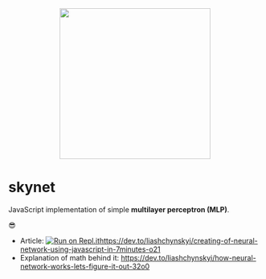 <div align="center">
  <img src="https://miro.medium.com/max/3840/1*fSp3LOg8N8YN-eiIOFJ9pA.jpeg" width="300px">
</div> 

# skynet
JavaScript implementation of simple **multilayer perceptron (MLP)**. 

:sunglasses:

* Article: [![Run on Repl.it](https://repl.it/badge/github/liashchynskyi/skynet)](https://repl.it/github/liashchynskyi/skynet)https://dev.to/liashchynskyi/creating-of-neural-network-using-javascript-in-7minutes-o21
* Explanation of math behind it: https://dev.to/liashchynskyi/how-neural-network-works-lets-figure-it-out-32o0
